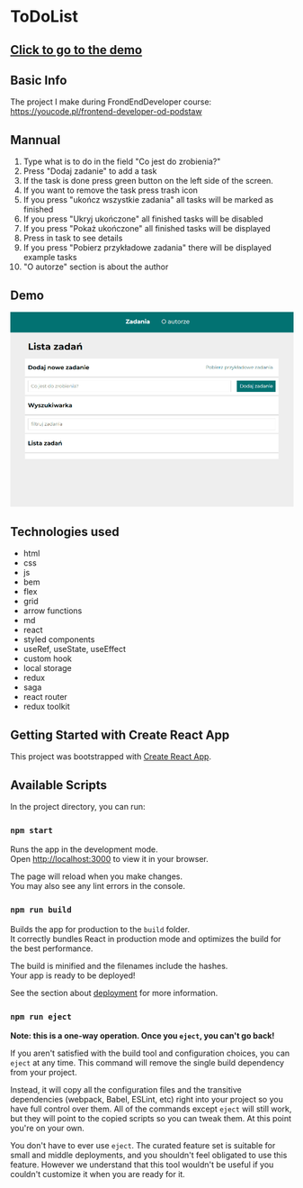 # ToDoList

## [Click to go to the demo](https://grzegorzpacewicz.github.io/to-do-list/)

## Basic Info
The project I make during FrondEndDeveloper course: https://youcode.pl/frontend-developer-od-podstaw

## Mannual

1. Type what is to do in the field "Co jest do zrobienia?"
2. Press "Dodaj zadanie" to add a task
3. If the task is done press green button on the left side of the screen.
4. If you want to remove the task press trash icon
5. If you press "ukończ wszystkie zadania" all tasks will be marked as finished
6. If you press "Ukryj ukończone" all finished tasks will be disabled
7. If you press "Pokaż ukończone" all finished tasks will be displayed
8. Press in task to see details
9. If you press "Pobierz przykładowe zadania" there will be displayed example tasks
10. "O autorze" section is about the author


## Demo

![Demonstration](demo.gif)

## Technologies used
- html
- css
- js
- bem
- flex
- grid
- arrow functions
- md
- react
- styled components
- useRef, useState, useEffect
- custom hook
- local storage
- redux
- saga
- react router
- redux toolkit

## Getting Started with Create React App

This project was bootstrapped with [Create React App](https://github.com/facebook/create-react-app).

## Available Scripts

In the project directory, you can run:

### `npm start`

Runs the app in the development mode.\
Open [http://localhost:3000](http://localhost:3000) to view it in your browser.

The page will reload when you make changes.\
You may also see any lint errors in the console.

### `npm run build`

Builds the app for production to the `build` folder.\
It correctly bundles React in production mode and optimizes the build for the best performance.

The build is minified and the filenames include the hashes.\
Your app is ready to be deployed!

See the section about [deployment](https://facebook.github.io/create-react-app/docs/deployment) for more information.

### `npm run eject`

**Note: this is a one-way operation. Once you `eject`, you can't go back!**

If you aren't satisfied with the build tool and configuration choices, you can `eject` at any time. This command will remove the single build dependency from your project.

Instead, it will copy all the configuration files and the transitive dependencies (webpack, Babel, ESLint, etc) right into your project so you have full control over them. All of the commands except `eject` will still work, but they will point to the copied scripts so you can tweak them. At this point you're on your own.

You don't have to ever use `eject`. The curated feature set is suitable for small and middle deployments, and you shouldn't feel obligated to use this feature. However we understand that this tool wouldn't be useful if you couldn't customize it when you are ready for it.
